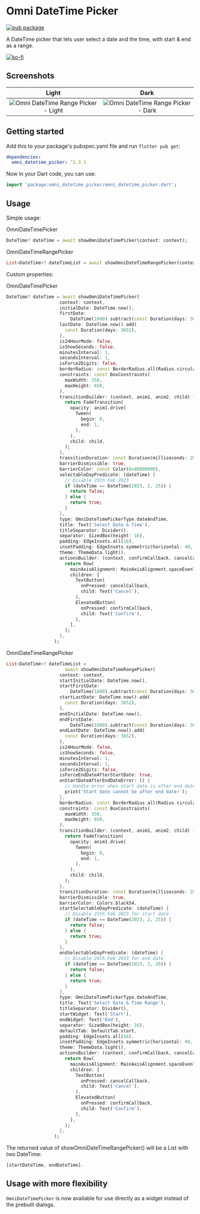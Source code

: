 <!--
This README describes the package. If you publish this package to pub.dev,
this README's contents appear on the landing page for your package.

For information about how to write a good package README, see the guide for
[writing package pages](https://dart.dev/guides/libraries/writing-package-pages).

For general information about developing packages, see the Dart guide for
[creating packages](https://dart.dev/guides/libraries/create-library-packages)
and the Flutter guide for
[developing packages and plugins](https://flutter.dev/developing-packages).
-->

# Omni DateTime Picker

[![pub package](https://img.shields.io/pub/v/omni_datetime_picker.svg)](https://pub.dev/packages/omni_datetime_picker)

A DateTime picker that lets user select a date and the time, with start & end as a range.

[![ko-fi](https://ko-fi.com/img/githubbutton_sm.svg)](https://ko-fi.com/X8X2YYHL7)

## Screenshots

|                                                                    Light                                                                     |                                                                    Dark                                                                    |
| :------------------------------------------------------------------------------------------------------------------------------------------: | :----------------------------------------------------------------------------------------------------------------------------------------: |
| ![Omni DateTime Range Picker - Light](https://raw.githubusercontent.com/alanchan-dev/OmniDateTimePicker/master/screenshots/lightmode_v2.png) | ![Omni DateTime Range Picker - Dark](https://raw.githubusercontent.com/alanchan-dev/OmniDateTimePicker/master/screenshots/darkmode_v2.png) |

## Getting started

Add this to your package's pubspec.yaml file and run `flutter pub get`:

```yaml
dependencies:
  omni_datetime_picker: ^2.3.1
```

Now in your Dart code, you can use:

```dart
import 'package:omni_datetime_picker/omni_datetime_picker.dart';
```

## Usage

Simple usage:

OmniDateTimePicker

```dart
DateTime? dateTime = await showOmniDateTimePicker(context: context);
```

OmniDateTimeRangePicker

```dart
List<DateTime>? dateTimeList = await showOmniDateTimeRangePicker(context: context);
```

Custom properties:

OmniDateTimePicker

```dart
DateTime? dateTime = await showOmniDateTimePicker(
                    context: context,
                    initialDate: DateTime.now(),
                    firstDate:
                        DateTime(1600).subtract(const Duration(days: 3652)),
                    lastDate: DateTime.now().add(
                      const Duration(days: 3652),
                    ),
                    is24HourMode: false,
                    isShowSeconds: false,
                    minutesInterval: 1,
                    secondsInterval: 1,
                    isForce2Digits: false,
                    borderRadius: const BorderRadius.all(Radius.circular(16)),
                    constraints: const BoxConstraints(
                      maxWidth: 350,
                      maxHeight: 650,
                    ),
                    transitionBuilder: (context, anim1, anim2, child) {
                      return FadeTransition(
                        opacity: anim1.drive(
                          Tween(
                            begin: 0,
                            end: 1,
                          ),
                        ),
                        child: child,
                      );
                    },
                    transitionDuration: const Duration(milliseconds: 200),
                    barrierDismissible: true,
                    barrierColor: const Color(0x80000000),
                    selectableDayPredicate: (dateTime) {
                      // Disable 25th Feb 2023
                      if (dateTime == DateTime(2023, 2, 25)) {
                        return false;
                      } else {
                        return true;
                      }
                    },
                    type: OmniDateTimePickerType.dateAndTime,
                    title: Text('Select Date & Time'),
                    titleSeparator: Divider(),
                    separator: SizedBox(height: 16),
                    padding: EdgeInsets.all(16),
                    insetPadding: EdgeInsets.symmetric(horizontal: 40, vertical: 24),
                    theme: ThemeData.light(),
                    actionsBuilder: (context, confirmCallback, cancelCallback) {
                      return Row(
                        mainAxisAlignment: MainAxisAlignment.spaceEvenly,
                        children: [
                          TextButton(
                            onPressed: cancelCallback,
                            child: Text('Cancel'),
                          ),
                          ElevatedButton(
                            onPressed: confirmCallback,
                            child: Text('Confirm'),
                          ),
                        ],
                      );
                    },
                  );
```

OmniDateTimeRangePicker

```dart
List<DateTime>? dateTimeList =
                      await showOmniDateTimeRangePicker(
                    context: context,
                    startInitialDate: DateTime.now(),
                    startFirstDate:
                        DateTime(1600).subtract(const Duration(days: 3652)),
                    startLastDate: DateTime.now().add(
                      const Duration(days: 3652),
                    ),
                    endInitialDate: DateTime.now(),
                    endFirstDate:
                        DateTime(1600).subtract(const Duration(days: 3652)),
                    endLastDate: DateTime.now().add(
                      const Duration(days: 3652),
                    ),
                    is24HourMode: false,
                    isShowSeconds: false,
                    minutesInterval: 1,
                    secondsInterval: 1,
                    isForce2Digits: false,
                    isForceEndDateAfterStartDate: true,
                    onStartDateAfterEndDateError: () {
                      // Handle error when start date is after end date
                      print('Start date cannot be after end date!');
                    },
                    borderRadius: const BorderRadius.all(Radius.circular(16)),
                    constraints: const BoxConstraints(
                      maxWidth: 350,
                      maxHeight: 650,
                    ),
                    transitionBuilder: (context, anim1, anim2, child) {
                      return FadeTransition(
                        opacity: anim1.drive(
                          Tween(
                            begin: 0,
                            end: 1,
                          ),
                        ),
                        child: child,
                      );
                    },
                    transitionDuration: const Duration(milliseconds: 200),
                    barrierDismissible: true,
                    barrierColor: Colors.black54,
                    startSelectableDayPredicate: (dateTime) {
                      // Disable 25th Feb 2023 for start date
                      if (dateTime == DateTime(2023, 2, 25)) {
                        return false;
                      } else {
                        return true;
                      }
                    },
                    endSelectableDayPredicate: (dateTime) {
                      // Disable 26th Feb 2023 for end date
                      if (dateTime == DateTime(2023, 2, 26)) {
                        return false;
                      } else {
                        return true;
                      }
                    },
                    type: OmniDateTimePickerType.dateAndTime,
                    title: Text('Select Date & Time Range'),
                    titleSeparator: Divider(),
                    startWidget: Text('Start'),
                    endWidget: Text('End'),
                    separator: SizedBox(height: 16),
                    defaultTab: DefaultTab.start,
                    padding: EdgeInsets.all(16),
                    insetPadding: EdgeInsets.symmetric(horizontal: 40, vertical: 24),
                    theme: ThemeData.light(),
                    actionsBuilder: (context, confirmCallback, cancelCallback) {
                      return Row(
                        mainAxisAlignment: MainAxisAlignment.spaceEvenly,
                        children: [
                          TextButton(
                            onPressed: cancelCallback,
                            child: Text('Cancel'),
                          ),
                          ElevatedButton(
                            onPressed: confirmCallback,
                            child: Text('Confirm'),
                          ),
                        ],
                      );
                    },
                  );
```

The returned value of showOmniDateTimeRangePicker() will be a List<DateTime> with two DateTime:

```dart
[startDateTime, endDateTime].
```

## Usage with more flexibility

`OmniDateTimePicker` is now available for use directly as a widget instead of the prebuilt dialogs.

